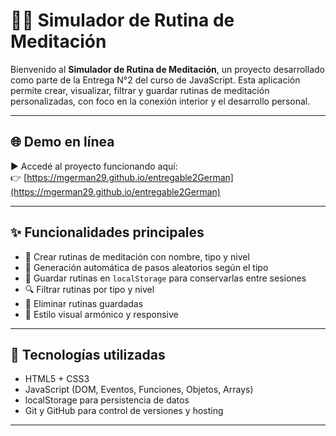# 🧘‍♂️ Simulador de Rutina de Meditación

Bienvenido al **Simulador de Rutina de Meditación**, un proyecto desarrollado como parte de la Entrega N°2 del curso de JavaScript. Esta aplicación permite crear, visualizar, filtrar y guardar rutinas de meditación personalizadas, con foco en la conexión interior y el desarrollo personal.

---

## 🌐 Demo en línea

▶️ Accedé al proyecto funcionando aquí:  
👉 [https://mgerman29.github.io/entregable2German](https://mgerman29.github.io/entregable2German)

---

## ✨ Funcionalidades principales

- 📝 Crear rutinas de meditación con nombre, tipo y nivel
- 🔁 Generación automática de pasos aleatorios según el tipo
- 💾 Guardar rutinas en `localStorage` para conservarlas entre sesiones
- 🔍 Filtrar rutinas por tipo y nivel
- 🧹 Eliminar rutinas guardadas
- 🎨 Estilo visual armónico y responsive

---

## 🧰 Tecnologías utilizadas

- HTML5 + CSS3
- JavaScript (DOM, Eventos, Funciones, Objetos, Arrays)
- localStorage para persistencia de datos
- Git y GitHub para control de versiones y hosting

---
